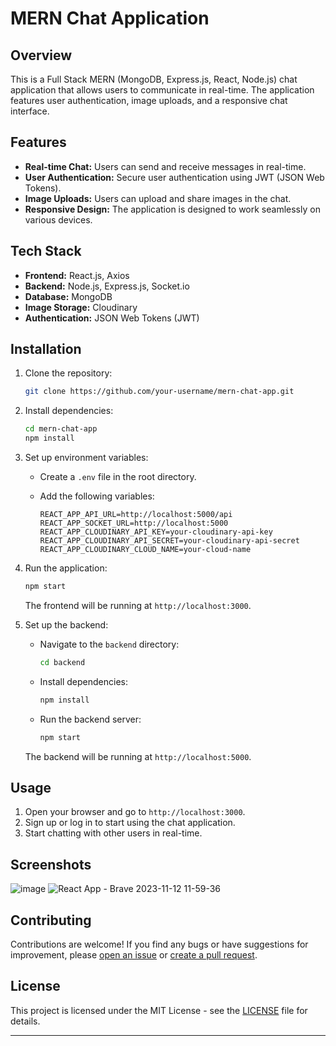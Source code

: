 # MERN Chat Application

## Overview

This is a Full Stack MERN (MongoDB, Express.js, React, Node.js) chat application that allows users to communicate in real-time. The application features user authentication, image uploads, and a responsive chat interface.

## Features

- **Real-time Chat:** Users can send and receive messages in real-time.
- **User Authentication:** Secure user authentication using JWT (JSON Web Tokens).
- **Image Uploads:** Users can upload and share images in the chat.
- **Responsive Design:** The application is designed to work seamlessly on various devices.

## Tech Stack

- **Frontend:** React.js, Axios
- **Backend:** Node.js, Express.js, Socket.io
- **Database:** MongoDB
- **Image Storage:** Cloudinary
- **Authentication:** JSON Web Tokens (JWT)

## Installation

1. Clone the repository:

   ```bash
   git clone https://github.com/your-username/mern-chat-app.git
   ```

2. Install dependencies:

   ```bash
   cd mern-chat-app
   npm install
   ```

3. Set up environment variables:

   - Create a `.env` file in the root directory.
   - Add the following variables:

     ```env
     REACT_APP_API_URL=http://localhost:5000/api
     REACT_APP_SOCKET_URL=http://localhost:5000
     REACT_APP_CLOUDINARY_API_KEY=your-cloudinary-api-key
     REACT_APP_CLOUDINARY_API_SECRET=your-cloudinary-api-secret
     REACT_APP_CLOUDINARY_CLOUD_NAME=your-cloud-name
     ```

4. Run the application:

   ```bash
   npm start
   ```

   The frontend will be running at `http://localhost:3000`.

5. Set up the backend:

   - Navigate to the `backend` directory:

     ```bash
     cd backend
     ```

   - Install dependencies:

     ```bash
     npm install
     ```

   - Run the backend server:

     ```bash
     npm start
     ```

   The backend will be running at `http://localhost:5000`.

## Usage

1. Open your browser and go to `http://localhost:3000`.
2. Sign up or log in to start using the chat application.
3. Start chatting with other users in real-time.

## Screenshots

![image](https://github.com/Birajj2189/talkey-chat-app/assets/93638316/4bbac975-621e-425d-853f-88313ccd9334)
![React App - Brave 2023-11-12 11-59-36](https://github.com/Birajj2189/talkey-chat-app/assets/93638316/ee0ca0ef-8e54-4076-aa90-697cb77cf533)





## Contributing

Contributions are welcome! If you find any bugs or have suggestions for improvement, please [open an issue](https://github.com/your-username/mern-chat-app/issues) or [create a pull request](https://github.com/your-username/mern-chat-app/pulls).

## License

This project is licensed under the MIT License - see the [LICENSE](LICENSE) file for details.

---
